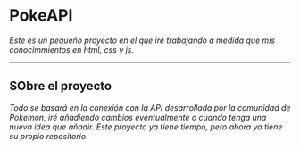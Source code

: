 # PokeAPI
_Este es un pequeño proyecto en el que iré trabajando a medida que mis conocimmientos en html, css y js._

***

## SObre el proyecto
_Todo se basará en la conexión con la API desarrollada por la comunidad de Pokemon, iré añadiendo cambios eventualmente o cuando tenga una nueva idea que añadir. Este proyecto ya tiene tiempo, pero ahora ya tiene su propio repositorio._